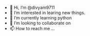 - 👋 Hi, I’m @divyam9711
- 👀 I’m interested in learing new things.
- 🌱 I’m currently learning python
- 💞️ I’m looking to collaborate on
- 📫 How to reach me ...

<!---
divyam9711/divyam9711 is a ✨ special ✨ repository because its `README.md` (this file) appears on your GitHub profile.
You can click the Preview link to take a look at your changes.
--->
